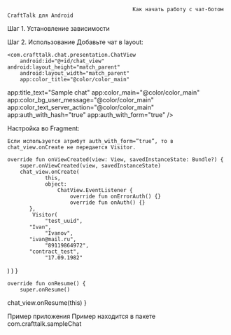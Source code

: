                                             Как начать работу с чат-ботом CraftTalk для Android
Шаг 1. Установление зависимости
	
Шаг 2. Использование
Добавьте чат в layout:

	<com.crafttalk.chat.presentation.ChatView
  		android:id="@+id/chat_view"
   	android:layout_height="match_parent"
   		android:layout_width="match_parent"
   		app:color_title="@color/color_main"
app:title_text="Sample chat"
   		app:color_main="@color/color_main"
   		app:color_bg_user_message="@color/color_main"
   		app:color_text_server_action="@color/color_main"
   		app:auth_with_hash="true"
   		app:auth_with_form="true" />
	
Настройка во Fragment:
	
	Если используется атрибут auth_with_form=”true”, то в chat_view.onCreate не передается Visitor.

	override fun onViewCreated(view: View, savedInstanceState: Bundle?) {
   		super.onViewCreated(view, savedInstanceState)
   		chat_view.onCreate(
       			this,
       			object:
           			ChatView.EventListener {
               			override fun onErrorAuth() {}
               			override fun onAuth() {}
           },
       		Visitor(
           		"test_uuid",
           "Ivan",
           		"Ivanov",
           "ivan@mail.ru",
           		"89119864972",
           "contract_test",
           		"17.09.1982"
  )
   		)
}


	override fun onResume() {
   		super.onResume()
chat_view.onResume(this)
}


Пример приложения
Пример находится в пакете com.crafttalk.sampleChat




